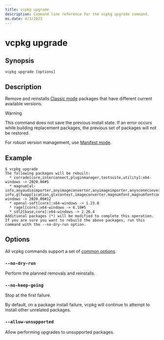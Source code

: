 ```yaml
---
title: vcpkg upgrade
description: Command line reference for the vcpkg upgrade command.
ms.date: 4/3/2023
---
```

# vcpkg upgrade

## Synopsis

```console
vcpkg upgrade [options]
```

## Description

Remove and reinstalls [Classic mode] packages that have different current available versions.

> [!WARNING]
> This command does not save the previous install state. If an error occurs while building replacement packages, the previous set of packages will not be restored.
>
> For robust version management, use [Manifest mode].

## Example

```console
$ vcpkg upgrade
The following packages will be rebuilt:
  * corrade[core,interconnect,pluginmanager,testsuite,utility]:x64-windows -> 2020.06#5
  * magnum[al-info,anyaudioimporter,anyimageconverter,anyimageimporter,anysceneconverter,anysceneimporter,anyshaderconverter,audio,cglcontext,core,debugtools,distancefieldconverter,eglcontext,fontconverter,gl,gl-info,glfwapplication,glxcontext,imageconverter,magnumfont,magnumfontconverter,meshtools,objimporter,opengltester,primitives,sceneconverter,scenegraph,sdl2application,shaderconverter,shaders,shadertools,text,texturetools,tgaimageconverter,tgaimporter,trade,wglcontext,windowlesscglapplication,windowlesseglapplication,windowlessglxapplication,windowlesswglapplication]:x64-windows -> 2020.06#12
  * openal-soft[core]:x64-windows -> 1.23.0
  * ragel[core]:x64-windows -> 6.10#5
  * sdl2[base,core]:x64-windows -> 2.26.4
Additional packages (*) will be modified to complete this operation.
If you are sure you want to rebuild the above packages, run this command with the --no-dry-run option.
```

## Options

All vcpkg commands support a set of [common options](common-options.md).

### `--no-dry-run`

Perform the planned removals and reinstalls.

### `--no-keep-going`

Stop at the first failure.

By default, on a package install failure, vcpkg will continue to attempt to install other unrelated packages.

### `--allow-unsupported`

Allow performing upgrades to unsupported packages.

[Classic mode]: ../users/classic-mode.md
[Manifest mode]: ../users/manifests.md
